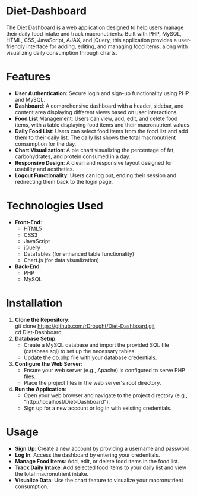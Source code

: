 # Diet-Dashboard
The Diet Dashboard is a web application designed to help users manage their daily food intake and track macronutrients. Built with PHP, MySQL, HTML, CSS, JavaScript, AJAX, and jQuery, this application provides a user-friendly interface for adding, editing, and managing food items, along with visualizing daily consumption through charts.
# Features
* **User Authentication**: Secure login and sign-up functionality using PHP and MySQL.
* **Dashboard**: A comprehensive dashboard with a header, sidebar, and content area displaying different views based on user interactions.
* **Food List** Management: Users can view, add, edit, and delete food items, with a table displaying food items and their macronutrient values.
* **Daily Food List**: Users can select food items from the food list and add them to their daily list. The daily list shows the total macronutrient consumption for the day.
* **Chart Visualization**: A pie chart visualizing the percentage of fat, carbohydrates, and protein consumed in a day.
* **Responsive Design**: A clean and responsive layout designed for usability and aesthetics.
* **Logout Functionality**: Users can log out, ending their session and redirecting them back to the login page.
# Technologies Used
* **Front-End**:
  * HTML5
  * CSS3
  * JavaScript
  * jQuery
  * DataTables (for enhanced table functionality)
  * Chart.js (for data visualization)
* **Back-End**:
  * PHP
  * MySQL
# Installation
1. **Clone the Repository**:  
   git clone https://github.com/rDrought/Diet-Dashboard.git  
  cd Diet-Dashboard
2. **Database Setup**:
   * Create a MySQL database and import the provided SQL file (database.sql) to set up the necessary tables.
   * Update the db.php file with your database credentials.
3. **Configure the Web Server**:  
     * Ensure your web server (e.g., Apache) is configured to serve PHP files.
     * Place the project files in the web server's root directory.
4. **Run the Application**:
     * Open your web browser and navigate to the project directory (e.g., "http://localhost/Diet-Dashboard").
     * Sign up for a new account or log in with existing credentials.

# Usage
* **Sign Up**: Create a new account by providing a username and password.
* **Log In**: Access the dashboard by entering your credentials.
* **Manage Food Items**: Add, edit, or delete food items in the food list.
* **Track Daily Intake**: Add selected food items to your daily list and view the total macronutrient intake.
* **Visualize Data**: Use the chart feature to visualize your macronutrient consumption.



